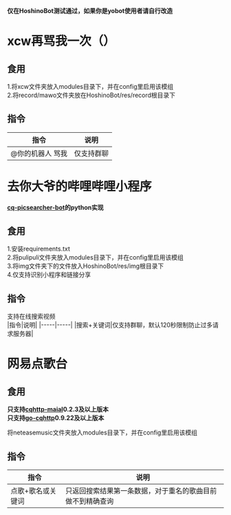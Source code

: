 **仅在HoshinoBot测试通过，如果你是yobot使用者请自行改造**
# xcw再骂我一次（）
## 食用
1.将xcw文件夹放入modules目录下，并在config里启用该模组  
2.将record/mawo文件夹放在HoshinoBot/res/record根目录下  
## 指令
|指令|说明|
|-----|-----|
|@你的机器人 骂我|仅支持群聊|  

# 去你大爷的哔哩哔哩小程序
#### [cq-picsearcher-bot](https://github.com/Tsuk1ko/cq-picsearcher-bot)的python实现
## 食用
1.安装requirements.txt  
2.将pulipuli文件夹放入modules目录下，并在config里启用该模组  
3.将img文件夹下的文件放入HoshinoBot/res/img根目录下  
4.仅支持识别小程序和链接分享  
## 指令  
支持在线搜索视频    
|指令|说明|
|-----|-----|
|搜索+关键词|仅支持群聊，默认120秒限制防止过多请求服务器|  

# 网易点歌台
## 食用
**只支持[cqhttp-maial](https://github.com/yyuueexxiinngg/cqhttp-mirai)0.2.3及以上版本**  
**只支持[go-cqhttp](https://github.com/Mrs4s/go-cqhttp)0.9.22及以上版本**  

将neteasemusic文件夹放入modules目录下，并在config里启用该模组  
## 指令  
|指令|说明|
|-----|-----|
|点歌+歌名或关键词|只返回搜索结果第一条数据，对于重名的歌曲目前做不到精确查询|